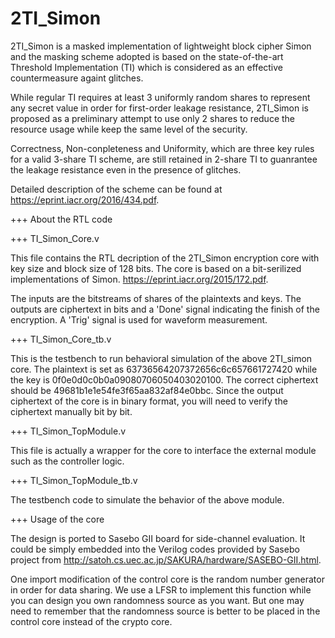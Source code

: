  # 2TI_Simon
 
 2TI_Simon is a masked implementation of lightweight block cipher Simon and the masking scheme adopted is based on the state-of-the-art Threshold Implementation (TI) which is considered as an effective countermeasure againt glitches.
 
 While regular TI requires at least 3 uniformly random shares to represent any secret value in order for first-order leakage resistance, 2TI_Simon is proposed as a preliminary attempt to use only 2 shares to reduce the resource usage while keep the same level of the security.
 
 Correctness, Non-conpleteness and Uniformity, which are three key rules for a valid 3-share TI scheme, are still retained in 2-share TI to guanrantee the leakage resistance even in the presence of glitches.
 
 Detailed description of the scheme can be found at https://eprint.iacr.org/2016/434.pdf.
 
 +++ About the RTL code
 
 +++ TI_Simon_Core.v
 
 This file contains the RTL decription of the 2TI_Simon encryption core with key size and block size of 128 bits. The core is based on a bit-serilized implementations of Simon. https://eprint.iacr.org/2015/172.pdf.
 
 The inputs are the bitstreams of shares of the plaintexts and keys. The outputs are ciphertext in bits and a 'Done' signal indicating the finish of the encryption. A 'Trig' signal is used for waveform measurement.
 
 +++ TI_Simon_Core_tb.v
 
 This is the testbench to run behavioral simulation of the above 2TI_simon core. The plaintext is set as 63736564207372656c6c657661727420 while the key is 0f0e0d0c0b0a09080706050403020100. The correct ciphertext should be 49681b1e1e54fe3f65aa832af84e0bbc. Since the output ciphertext of the core is in binary format, you will need to verify the ciphertext manually bit by bit.
 
 +++ TI_Simon_TopModule.v
 
 This file is actually a wrapper for the core to interface the external module such as the controller logic.
 
 +++ TI_Simon_TopModule_tb.v
 
 The testbench code to simulate the behavior of the above module.
 
 +++ Usage of the core
 
 The design is ported to Sasebo GII board for side-channel evaluation. It could be simply embedded into the Verilog codes provided by Sasebo project from http://satoh.cs.uec.ac.jp/SAKURA/hardware/SASEBO-GII.html.
 
 One import modification of the control core is the random number generator in order for data sharing. We use a LFSR to implement this function while you can design you own randomness source as you want. But one may need to remember that the randomness source is better to be placed in the control core instead of the crypto core.

